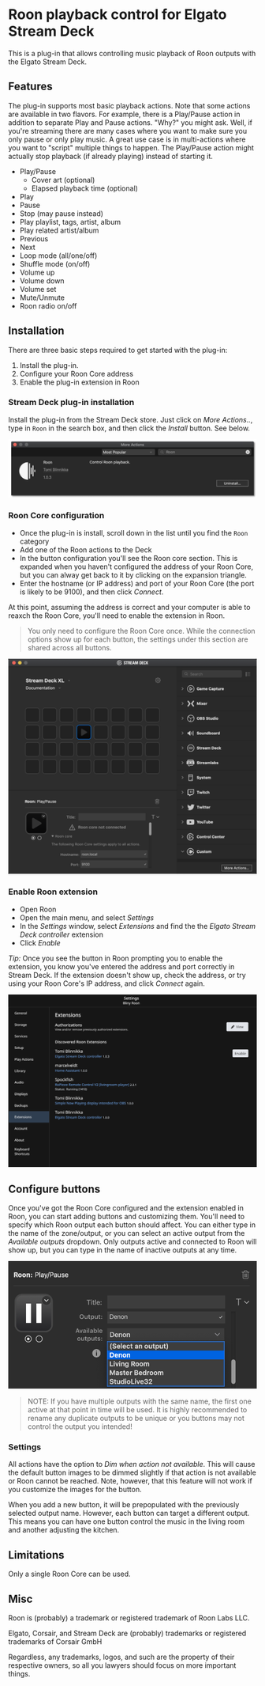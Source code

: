 # Roon playback control for Elgato Stream Deck
This is a plug-in that allows controlling music playback of Roon outputs with the Elgato Stream Deck.

## Features
The plug-in supports most basic playback actions. Note that some actions are available in two flavors. For example, there is a Play/Pause action in addition to separate Play and Pause actions. "Why?" you might ask. Well, if you're streaming there are many cases where you want to make sure you only pause or only play music. A great use case is in multi-actions where you want to "script" multiple things to happen. The Play/Pause action might actually stop playback (if already playing) instead of starting it.

- Play/Pause
  - Cover art (optional)
  - Elapsed playback time (optional)
- Play
- Pause
- Stop (may pause instead)
- Play playlist, tags, artist, album
- Play related artist/album
- Previous
- Next
- Loop mode (all/one/off)
- Shuffle mode (on/off)
- Volume up
- Volume down
- Volume set
- Mute/Unmute
- Roon radio on/off

## Installation
There are three basic steps required to get started with the plug-in:
1. Install the plug-in.
2. Configure your Roon Core address
3. Enable the plug-in extension in Roon

### Stream Deck plug-in installation
Install the plug-in from the Stream Deck store. Just click on *More Actions..*, type in `Roon` in the search box, and then click the *Install* button. See below.

![Search and install](images/search-install.png)

### Roon Core configuration
- Once the plug-in is install, scroll down in the list until you find the `Roon` category
- Add one of the Roon actions to the Deck
- In the button configuration you'll see the Roon core section. This is expanded when you haven't configured the address of your Roon Core, but you can alway get back to it by clicking on the expansion triangle.
- Enter the hostname (or IP address) and port of your Roon Core (the port is likely to be 9100), and then click *Connect*.

At this point, assuming the address is correct and your computer is able to reaxch the Roon Core, you'll need to enable the extension in Roon.

> You only need to configure the Roon Core once. While the connection options show up for each button, the settings under this section are shared across all buttons.

![Configure Roon Core](images/configure-roon-core.png)

### Enable Roon extension
- Open Roon
- Open the main menu, and select *Settings*
- In the _Settings_ window, select *Extensions* and find the the *Elgato Stream Deck controller* extension
- Click *Enable*

_Tip:_ Once you see the button in Roon prompting you to enable the extension, you know you've entered the address and port correctly in Stream Deck. If the extension doesn't show up, check the address, or try using your Roon Core's IP address, and click *Connect* again.

![Enable Roon extension](images/enable-roon-extension.png)

## Configure buttons
Once you've got the Roon Core configured and the extension enabled in Roon, you can start adding buttons and customizing them. You'll need to specify which Roon output each button should affect. You can either type in the name of the zone/output, or you can select an active output from the _Available outputs_ dropdown. Only outputs active and connected to Roon will show up, but you can type in the name of inactive outputs at any time.

![Output selection](images/output-selection.png)

> NOTE: If you have multiple outputs with the same name, the first one active at that point in time will be used. It is highly recommended to rename any duplicate outputs to be unique or you buttons may not control the output you intended!

### Settings
All actions have the option to _Dim when action not available_. This will cause the default button images to be dimmed slightly if that action is not available or Roon cannot be reached. Note, however, that this feature will not work if you customize the images for the button.

When you add a new button, it will be prepopulated with the previously selected output name. However, each button can target a different output. This means you can have one button control the music in the living room and another adjusting the kitchen.

## Limitations
Only a single Roon Core can be used.

## Misc
Roon is (probably) a trademark or registered trademark of Roon Labs LLC.

Elgato, Corsair, and Stream Deck are (probably) trademarks or registered trademarks of Corsair GmbH

Regardless, any trademarks, logos, and such are the property of their respective owners, so all you lawyers should focus on more important things.

